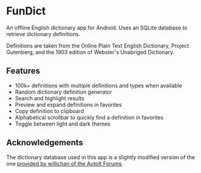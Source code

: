 # FunDict

An offline English dictionary app for Android. Uses an SQLite database to retrieve dictionary definitions.

Definitions are taken from the Online Plain Text English Dictionary, Project Gutenberg, and the 1903 edition of Webster's Unabriged Dictionary.

## Features
- 100k+ definitions with multiple definitions and types when available
- Random dictionary definition generator
- Search and highlight results
- Preview and expand definitions in favorites
- Copy definition to clipboard
- Alphabetical scrollbar to quickly find a definition in favorites
- Toggle between light and dark themes

## Acknowledgements
The dictionary database used in this app is a slightly modified version of the one [provided by willichan of the AutoIt Forums](https://www.autoitscript.com/forum/files/file/419-dictionary_bigdb/).
